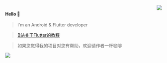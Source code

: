<img align="right" src="https://github-readme-stats.vercel.app/api?username=jiang111&show_icons=true&icon_color=805AD5&text_color=718096&bg_color=ffffff&hide_title=true" />

#### Hello 👏

> I'm an Android & Flutter developer

> [B站关于Flutter的教程](https://space.bilibili.com/480410119/)

> 如果您觉得我的项目对您有帮助，欢迎请作者一杯咖啡

![](https://camo.githubusercontent.com/0683eafc5f1bf7b82ccd36d37c75ab658d600730/68747470733a2f2f6e6f74652e796f7564616f2e636f6d2f7977732f7075626c69632f7265736f757263652f61313539323666333030396637306537316232326663646461383963366565392f786d6c6e6f74652f42414442464637304541324134364439414146433146364531344233393837312f35303038)
